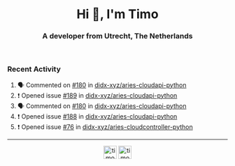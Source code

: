 <h1 align="center">Hi 👋, I'm Timo</h1>
<h3 align="center">A developer from Utrecht, The Netherlands</h3>
<br/>
<!-- https://github.com/rahuldkjain/github-profile-readme-generator --!>

<!--  <p align="left"><img src="https://github-readme-stats.vercel.app/api?username=timoglastra&show_icons=true&count_private=true&" alt="timoglastra" /></p> --!>

<!--
Github language stats
<p align="left"><img src="https://github-readme-stats.vercel.app/api/top-langs/?username=timoglastra&layout=compact" alt="timoglastra" /><p>
-->

<!-- Codestats language stats -->
<!-- <p align="left"><img src="https://codestats-readme.vercel.app/api/top-langs/?username=timoglastra&layout=compact&language_count=12" alt="timoglastra" /><p>    --!>
  
<h3>Recent Activity</h3>

<!--START_SECTION:activity-->
1. 🗣 Commented on [#180](https://github.com/didx-xyz/aries-cloudapi-python/issues/180) in [didx-xyz/aries-cloudapi-python](https://github.com/didx-xyz/aries-cloudapi-python)
2. ❗️ Opened issue [#189](https://github.com/didx-xyz/aries-cloudapi-python/issues/189) in [didx-xyz/aries-cloudapi-python](https://github.com/didx-xyz/aries-cloudapi-python)
3. 🗣 Commented on [#180](https://github.com/didx-xyz/aries-cloudapi-python/issues/180) in [didx-xyz/aries-cloudapi-python](https://github.com/didx-xyz/aries-cloudapi-python)
4. ❗️ Opened issue [#188](https://github.com/didx-xyz/aries-cloudapi-python/issues/188) in [didx-xyz/aries-cloudapi-python](https://github.com/didx-xyz/aries-cloudapi-python)
5. ❗️ Opened issue [#76](https://github.com/didx-xyz/aries-cloudcontroller-python/issues/76) in [didx-xyz/aries-cloudcontroller-python](https://github.com/didx-xyz/aries-cloudcontroller-python)
<!--END_SECTION:activity-->

---

<p align="center">
<a href="https://twitter.com/timoglastra" target="blank"><img align="center" src="https://cdn.jsdelivr.net/npm/simple-icons@3.0.1/icons/twitter.svg" alt="timoglastra" height="30" width="30" /></a>
<a href="https://linkedin.com/in/timoglastra" target="blank"><img align="center" src="https://cdn.jsdelivr.net/npm/simple-icons@3.0.1/icons/linkedin.svg" alt="timoglastra" height="30" width="30" /></a>
</p>



